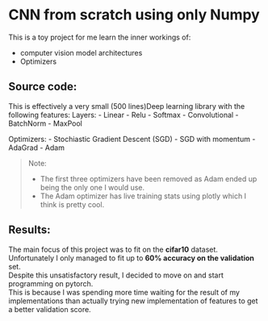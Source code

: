 # CNN from scratch using only Numpy

This is a toy project for me learn the inner workings of:
- computer vision model architectures
- Optimizers

## Source code:
This is effectively a very small (500 lines)Deep learning library with the following features:
Layers:
    - Linear
    - Relu
    - Softmax
    - Convolutional
    - BatchNorm
    - MaxPool

Optimizers:
    - Stochiastic Gradient Descent (SGD)
    - SGD with momentum
    - AdaGrad
    - Adam

> Note: 
> - The first three optimizers have been removed as Adam ended up being the only one I would use.
> - The Adam optimizer has live training stats using plotly which I think is pretty cool.

## Results:
The main focus of this project was to fit on the **cifar10** dataset.  
Unfortunately I only managed to fit up to **60% accuracy on the validation** set.  
Despite this unsatisfactory result, I decided to move on and start programming on pytorch.  
This is because I was spending more time waiting for the result of my implementations than actually trying new implementation of features to get a better validation score.  
